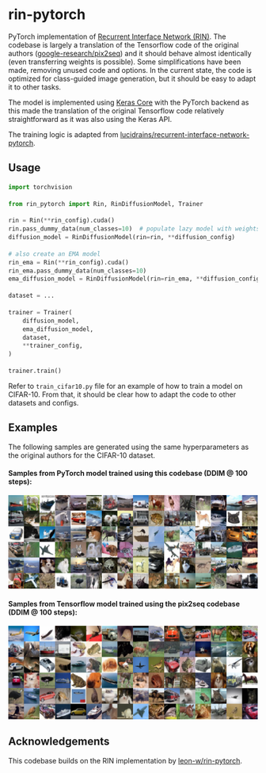 # rin-pytorch

PyTorch implementation of [Recurrent Interface Network (RIN)](https://arxiv.org/abs/2212.11972).
The codebase is largely a translation of the Tensorflow code of the original authors ([google-research/pix2seq](https://github.com/google-research/pix2seq)) and it should behave almost identically (even transferring weights is possible).
Some simplifications have been made, removing unused code and options. In the current state, the code is optimized for class-guided image generation, but it should be easy to adapt it to other tasks.

The model is implemented using [Keras Core](https://keras.io/keras_core/) with the PyTorch backend as this made the translation of the original Tensorflow code relatively straightforward as it was also using the Keras API.

The training logic is adapted from [lucidrains/recurrent-interface-network-pytorch](https://github.com/lucidrains/recurrent-interface-network-pytorch).

## Usage

```python
import torchvision

from rin_pytorch import Rin, RinDiffusionModel, Trainer

rin = Rin(**rin_config).cuda()
rin.pass_dummy_data(num_classes=10)  # populate lazy model with weights
diffusion_model = RinDiffusionModel(rin=rin, **diffusion_config)

# also create an EMA model
rin_ema = Rin(**rin_config).cuda()
rin_ema.pass_dummy_data(num_classes=10)
ema_diffusion_model = RinDiffusionModel(rin=rin_ema, **diffusion_config)

dataset = ...

trainer = Trainer(
    diffusion_model,
    ema_diffusion_model,
    dataset,
    **trainer_config,
)

trainer.train()
```

Refer to `train_cifar10.py` file for an example of how to train a model on CIFAR-10.
From that, it should be clear how to adapt the code to other datasets and configs.

## Examples

The following samples are generated using the same hyperparameters as the original authors for the CIFAR-10 dataset.

#### Samples from PyTorch model trained using this codebase (DDIM @ 100 steps):

![example_pytorch](images/samples_rin_cifar10_pt_ddim100.png)

#### Samples from Tensorflow model trained using the pix2seq codebase (DDIM @ 100 steps):

![example_tensorflow](images/samples_rin_cifar10_tf_ddim100.png)

## Acknowledgements

This codebase builds on the RIN implementation by [leon-w/rin-pytorch](https://github.com/leon-w/rin-pytorch).
